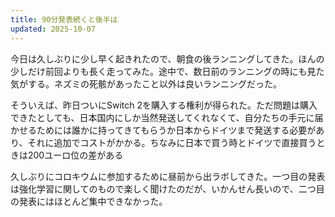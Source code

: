 ```yaml
---
title: 90分発表続くと後半は
updated: 2025-10-07
---
```

今日は久しぶりに少し早く起きれたので、朝食の後ランニングしてきた。ほんの少しだけ前回よりも長く走ってみた。途中で、数日前のランニングの時にも見た気がする。ネズミの死骸があったこと以外は良いランニングだった。

そういえば、昨日ついにSwitch 2を購入する権利が得られた。ただ問題は購入できたとしても、日本国内にしか当然発送してくれなくて、自分たちの手元に届かせるためには誰かに持ってきてもらうか日本からドイツまで発送する必要があり、それに追加でコストがかかる。ちなみに日本で買う時とドイツで直接買うときは200ユーロ位の差がある

久しぶりにコロキウムに参加するために昼前から出ラボしてきた。一つ目の発表は強化学習に関してのもので楽しく聞けたのだが、いかんせん長いので、二つ目の発表にはほとんど集中できなかった。
